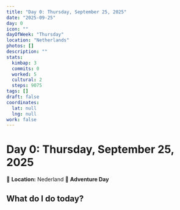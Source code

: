 ```yaml
---
title: "Day 0: Thursday, September 25, 2025"
date: "2025-09-25"
day: 0
icon: ""
dayOfWeek: "Thursday"
location: "Netherlands"
photos: []
description: ""
stats:
  kimbap: 3
  commits: 0
  worked: 5
  cultural: 2
  steps: 9075
tags: []
draft: false
coordinates:
  lat: null
  lng: null
work: false
---
```

# Day 0: Thursday, September 25, 2025

📍 **Location:** Nederland
🎒 **Adventure Day**

## What do I do today?


